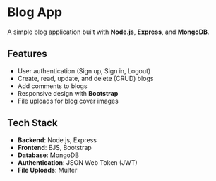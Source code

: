 # Blog App

A simple blog application built with **Node.js**, **Express**, and **MongoDB**.

## Features
- User authentication (Sign up, Sign in, Logout)
- Create, read, update, and delete (CRUD) blogs
- Add comments to blogs
- Responsive design with **Bootstrap**
- File uploads for blog cover images

## Tech Stack
- **Backend**: Node.js, Express
- **Frontend**: EJS, Bootstrap
- **Database**: MongoDB
- **Authentication**: JSON Web Token (JWT)
- **File Uploads**: Multer

